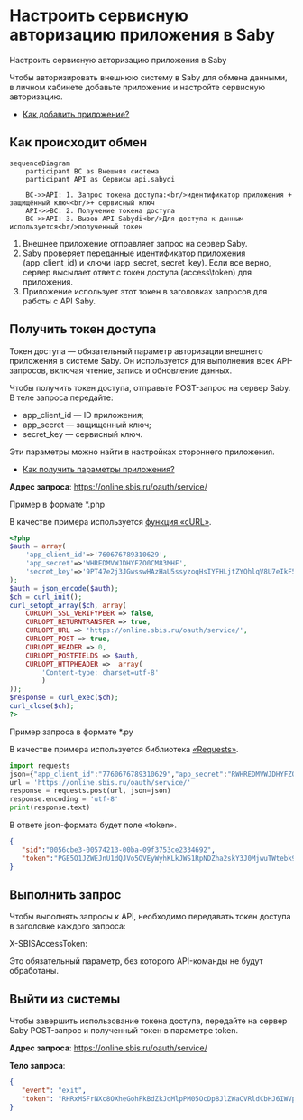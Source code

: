 # Настроить сервисную авторизацию приложения в Saby

Настроить сервисную авторизацию приложения в Saby

Чтобы авторизировать внешнюю систему в Saby для обмена данными, в личном кабинете добавьте приложение и настройте сервисную авторизацию.

-   [Как добавить приложение?](https://saby.ru/help/integration/api/auth/add_app/)

## Как происходит обмен
```mermaid
sequenceDiagram
    participant ВС as Внешняя система
    participant API as Сервисы api.sabydi
    
    ВС->>API: 1. Запрос токена доступа:<br/>идентификатор приложения + защищённый ключ<br/>+ сервисный ключ
    API->>ВС: 2. Получение токена доступа
    ВС->>API: 3. Вызов API Sabydi<br/>Для доступа к данным используется<br/>полученный токен
```
1.  Внешнее приложение отправляет запрос на сервер Saby.
2.  Saby проверяет переданные идентификатор приложения (app_client_id) и ключи (app_secret, secret_key). Если все верно, сервер высылает ответ с токен доступа (access\token) для приложения.
3.  Приложение использует этот токен в заголовках запросов для работы с API Saby.

## Получить токен доступа

Токен доступа — обязательный параметр авторизации внешнего приложения в системе Saby. Он используется для выполнения всех API-запросов, включая чтение, запись и обновление данных.

Чтобы получить токен доступа, отправьте POST-запрос на сервер Saby. В теле запроса передайте:

-   app_client_id — ID приложения;
-   app_secret — защищенный ключ;
-   secret_key — сервисный ключ.

Эти параметры можно найти в настройках стороннего приложения.

-   [Как получить параметры приложения?](https://saby.ru/help/integration/api/auth/settings/)

**Адрес запроса**: https://online.sbis.ru/oauth/service/

Пример в формате *.php

В качестве примера используется [функция «cURL»](https://www.php.net/manual/ru/book.curl.php).

```php
<?php
$auth = array(
    'app_client_id'=>'760676789310629',
    'app_secret'=>'WHREDMVWJDHYFZO0CM83MHF',
    'secret_key'=>'9PT47e2j3JGwsswHAzHaU5ssyzoqHsIYFHLjtZYQhlqV8U7eIkF5VIYluyrGwugVv7g1dWRcbSnoCzk10gq961GdzfpUD7INYZiS0wR8K1lrbVwkMjvqi'
);
$auth = json_encode($auth);
$ch = curl_init();
curl_setopt_array($ch, array(
    CURLOPT_SSL_VERIFYPEER => false,
    CURLOPT_RETURNTRANSFER => true,
    CURLOPT_URL => 'https://online.sbis.ru/oauth/service/',
    CURLOPT_POST => true,
    CURLOPT_HEADER => 0,
    CURLOPT_POSTFIELDS => $auth,
    CURLOPT_HTTPHEADER =>  array(
        'Content-type: charset=utf-8'
        )
));
$response = curl_exec($ch);
curl_close($ch);
?>
```


Пример запроса в формате \*.py

В качестве примера используется библиотека [«Requests»](https://requests.readthedocs.io/).
```python
import requests
json={"app_client_id":"7760676789310629","app_secret":"RWHREDMVWJDHYFZO0CM83MHF","secret_key":"B9PT47e2j3JGwsswHAzHaU5ssyzoqHsIYFHLjtZYQhlqV8U7eIkF5VIYluyrGwugVv7g1dWRcbSnoCzk10gq961GdzfpUD7INYZiS0wR8K1lrbVwkMjvqi"}
url = 'https://online.sbis.ru/oauth/service/'    
response = requests.post(url, json=json)
response.encoding = 'utf-8'
print(response.text)
```

В ответе json-формата будет поле «token».

```json
{  
   "sid":"0056cbe3-00574213-00ba-09f3753ce2334692",
   "token":"PGE5O1JZWEJnU1dQJVo5OVEyWyhKLkJWS1RpNDZha2skY3J0MjwuTWtebk9TXTttIVhHLTZXOSFiN19FMlNvdDIwMTctMDQtMTcgMTA6NTE6MDIuNDM1NDEx"
}
```

## Выполнить запрос

Чтобы выполнять запросы к API, необходимо передавать токен доступа в заголовке каждого запроса:

X-SBISAccessToken: <token>

Это обязательный параметр, без которого API-команды не будут обработаны.

## Выйти из системы

Чтобы завершить использование токена доступа, передайте на сервер Saby POST-запрос и полученный токен в параметре token.

**Адрес запроса**: https://online.sbis.ru/oauth/service/

**Тело запроса**:
```json
{
   "event": "exit",
   "token": "RHRxMSFrNXc8OXheGohPkBdZkJdMlpPM05OcDp8JlZWaCVRldCbHJ6IWVpJCRyfnVNIzNDdjtjflcmazJ0ODIwMTgtMDctMDkgMTM6MDU6MTguNDgyNzY2"
}
```
